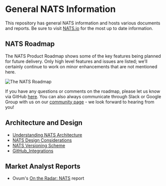 # General NATS Information

This repository has general NATS information and hosts various documents and
reports.  Be sure to visit [NATS.io](https://nats.io) for the most up to date
information.

## NATS Roadmap

The NATS Product Roadmap shows some of the key features being planned for future delivery.  Only high level features and issues are listed; we’ll certainly continue to work on minor enhancements that are not mentioned here.

![The NATS Roadmap](https://nats.io/img/roadmap.png)

If you have any questions or comments on the roadmap, please let us know via GitHub [here](https://github.com/nats-io/nats-general/issues/new).  You can also always communicate through Slack or Google Group with us on our [community page](https://www.nats.io/community) - we look forward to hearing from you!

## Architecture and Design

* [Understanding NATS Architecture](architecture/ARCHITECTURE.md)
* [NATS Design Considerations](architecture/DESIGN.md)
* [NATS Versioning Scheme](VERSIONING.md)
* [GitHub_Integrations](GITHUB_INTEGRATIONS.md)

## Market Analyst Reports

* Ovum's [On the Radar: NATS](reports/On_The_Radar_NATS.pdf) report
